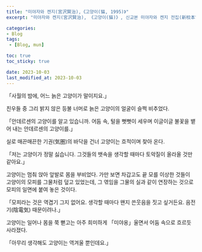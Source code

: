```yaml
---
title: "미야자와 켄지(宮沢賢治),《고양이(猫, 1995)》"
excerpt: "미야자와 켄지(宮沢賢治), 《고양이(猫)》, 신교본 미야자와 켄지 전집(新校本宮澤賢治全集) 제 12권(第十二巻) 동화5(童話5)・극(劇)・그 외(その他) 본문편(本文篇)에서 옮김, 치쿠마쇼보(筑摩書房), 1995."

categories:
- Blog
tags:
 - [Blog, mun]

toc: true
toc_sticky: true

date: 2023-10-03
last_modified_at: 2023-10-03
---
```




「사월의 밤에, 어느 늙은 고양이가 말이지요.」


친우들 중 그리 밝지 않은 등불 너머로 늙은 고양이의 얼굴이 슬쩍 비추었다.


「안데르센의 고양이를 알고 있습니까.
어둠 속, 털을 뻣뻣이 세우며 이글이글 불꽃을 뱉어 내는 안데르센의 고양이를.」


실로 매끈매끈한 기권(気圏)의 바닥을 건너 고양이는 흐적이며 찾아 온다.


「저는 고양이가 정말 싫습니다. 그것들의 뱃속을 생각할 때마다 토악질이 올라올 것만 같아요.」


고양이는 멈춰 앉아 앞발로 몸을 부비었다. 가만 보면 차갑고도 끝 모를 이상한 것들이 고양이의 모피를 그물처럼 덮고 있었는데, 그 엮임을 그물의 실과 같이 연장하는 것으로 모피의 일면에 붙여 놓은 것이다.


「모피라는 것은 역겹기 그지 없어요. 생각할 때마다 왠지 쓴웃음을 짓고 싶거든요. 음전기(陰電気) 때문이려나.」


고양이는 일어나 몸을 쭉 뻗고는 아주 희미하게 「미야옹」울면서 어둠 속으로 흐르듯 사라졌다.


「아무리 생각해도 고양이는 역겨울 뿐인데요.」


